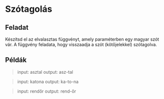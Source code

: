 # Szótagolás

## Feladat

Készítsd el az elvalasztas függvényt, amely paraméterben egy magyar szót vár. A függvény
feladata, hogy visszaadja
a szót (kötőjelekkel) szótagolva.
## Példák
>input: asztal
>output: asz-tal

>input: katona
>output: ka-to-na

>input: rendőr
>output: rend-őr
